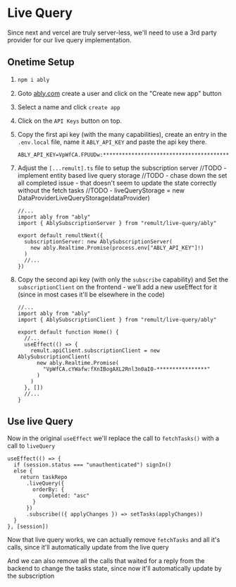 # Live Query

Since next and vercel are truly server-less, we'll need to use a 3rd party provider for our live query implementation.

## Onetime Setup

1. ```sh
   npm i ably
   ```
2. Goto [ably.com](https://ably.com/) create a user and click on the "Create new app" button
3. Select a name and click `create app`
4. Click on the `API Keys` button on top.
5. Copy the first api key (with the many capabilities), create an entry in the `.env.local` file, name it `ABLY_API_KEY` and paste the api key there.

   ```
   ABLY_API_KEY=VpWfCA.FPUUDw:*******************************************
   ```

7) Adjust the `[...remult].ts` file to setup the subscription server
   //TODO - implement entity based live query storage
   //TODO - chase down the set all completed issue - that doesn't seem to update the state correctly without the fetch tasks
   //TODO - liveQueryStorage = new DataProviderLiveQueryStorage(dataProvider)

   ```ts{2-3,6-8}
   //...
   import ably from "ably"
   import { AblySubscriptionServer } from "remult/live-query/ably"

   export default remultNext({
     subscriptionServer: new AblySubscriptionServer(
       new ably.Realtime.Promise(process.env["ABLY_API_KEY"]!)
     )
     //...
   })
   ```

8) Copy the second api key (with only the `subscribe` capability) and Set the `subscriptionClient` on the frontend - we'll add a new useEffect for it (since in most cases it'll be elsewhere in the code)

   ```tsx{2-3,7-13}
   //...
   import ably from "ably"
   import { AblySubscriptionClient } from "remult/live-query/ably"

   export default function Home() {
     //...
     useEffect(() => {
       remult.apiClient.subscriptionClient = new AblySubscriptionClient(
         new ably.Realtime.Promise(
           "VpWfCA.cYWafw:fXnIBogAXL2Rnl3n0aI0-****************"
         )
       )
     }, [])
     //...
   }
   ```

## Use live Query

Now in the original `useEffect` we'll replace the call to `fetchTasks()` with a call to `liveQuery`

```tsx{4-10}
useEffect(() => {
  if (session.status === "unauthenticated") signIn()
  else {
    return taskRepo
      .liveQuery({
        orderBy: {
          completed: "asc"
        }
      })
      .subscribe(({ applyChanges }) => setTasks(applyChanges))
  }
}, [session])
```

Now that live query works, we can actually remove `fetchTasks` and all it's calls, since it'll automatically update from the live query

And we can also remove all the calls that waited for a reply from the backend to change the tasks state, since now it'll automatically update by the subscription
